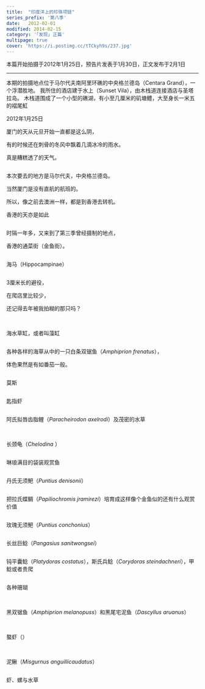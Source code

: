```yaml
---
title:  "印度洋上的珍珠项链"
series_prefix: '第八季'
date:   2012-02-01
modified: 2014-02-15
category: '｢发现｣ 正篇'
multipage: true
cover: 'https://i.postimg.cc/tTCkyh9s/237.jpg'
---
```


本篇开始拍摄于2012年1月25日，预告片发表于1月30日，正文发布于2月1日

---

本期的拍摄地点位于马尔代夫南阿里环礁的中央格兰德岛（Centara Grand），一个浮潜胜地。
我所住的酒店建于水上（Sunset Vila），由木栈道连接酒店与圣塔拉岛。
木栈道围成了一个小型的礁湖，有小至几厘米的矶塘鳢，大至身长一米五的褶尾魟

2012年1月25日

厦门的天从元旦开始一直都是这么阴，

有的时候还在刺骨的冬风中飘着几滴冰冷的雨水。

真是糟糕透了的天气。

<img class='disc' data-src='https://lykoseremos.github.io/gmalb-01/dis8/1.jpg'>

本次要去的地方是马尔代夫，中央格兰德岛。

当然厦门是没有直航的航班的。

所以，像之前去澳洲一样，都是到香港去转机。

香港的天亦是如此

<img class='disc' data-src='https://lykoseremos.github.io/gmalb-01/dis8/2.jpg'>

时隔一年多，又来到了第三季曾经摄制的地点，

香港的通菜街（金鱼街）。

<img class='disc' data-src='https://lykoseremos.github.io/gmalb-01/dis8/3.jpg'>

海马（Hippocampinae）

<img class='disc' data-src='https://lykoseremos.github.io/gmalb-01/dis8/4.jpg'>

3厘米长的避役，

在爬店里比较少，

还记得去年被我拍糊的那只吗？

<img class='disc' data-src='https://lykoseremos.github.io/gmalb-01/dis8/5.jpg'>

<img class='disc' data-src='https://lykoseremos.github.io/gmalb-01/dis8/6.jpg'>

海水草缸，或者叫藻缸

<img class='disc' data-src='https://lykoseremos.github.io/gmalb-01/dis8/7.jpg'>

各种各样的海草从中的一只白条双锯鱼（<i>Amphiprion frenatus</i>），

体色果然是有如番茄一般。

<img class='disc' data-src='https://lykoseremos.github.io/gmalb-01/dis8/8.jpg'>

莫斯

<img class='disc' data-src='https://lykoseremos.github.io/gmalb-01/dis8/9.jpg'>

匙指虾

<img class='disc' data-src='https://lykoseremos.github.io/gmalb-01/dis8/10.jpg'>

阿氏拟唇齿脂鲤（<i>Paracheirodon axelrodi</i>）及茂密的水草

<img class='disc' data-src='https://lykoseremos.github.io/gmalb-01/dis8/11.jpg'>

<img class='disc' data-src='https://lykoseremos.github.io/gmalb-01/dis8/12.jpg'>

<img class='disc' data-src='https://lykoseremos.github.io/gmalb-01/dis8/13.jpg'>

长颈龟（<i>Chelodina </i>）

<img class='disc' data-src='https://lykoseremos.github.io/gmalb-01/dis8/14.jpg'>

琳琅满目的袋装观赏鱼

<img class='disc' data-src='https://lykoseremos.github.io/gmalb-01/dis8/15.jpg'>

丹氏无须鲃（<i>Puntius denisonii</i>）

<img class='disc' data-src='https://lykoseremos.github.io/gmalb-01/dis8/16.jpg'>

把拉氏蝶鲷（<i>Papiliochromis jramirezi</i>）培育成这样像个金鱼似的还有什么观赏价值

<img class='disc' data-src='https://lykoseremos.github.io/gmalb-01/dis8/17.jpg'>

玫瑰无须鲃（<i>Puntius conchonius</i>）

<img class='disc' data-src='https://lykoseremos.github.io/gmalb-01/dis8/18.jpg'>

长丝巨鲶（<i>Pangasius sanitwongsei</i>）

<img class='disc' data-src='https://lykoseremos.github.io/gmalb-01/dis8/19.jpg'>

钝平囊鲶（<i>Platydoras costatus</i>），斯氏兵鲶（<i>Corydoras steindachneri</i>），甲鲶或者贵爬

<img class='disc' data-src='https://lykoseremos.github.io/gmalb-01/dis8/20.jpg'>

各种珊瑚

<img class='disc' data-src='https://lykoseremos.github.io/gmalb-01/dis8/21.jpg'>

<img class='disc' data-src='https://lykoseremos.github.io/gmalb-01/dis8/22.jpg'>

<img class='disc' data-src='https://lykoseremos.github.io/gmalb-01/dis8/23.jpg'>

<img class='disc' data-src='https://lykoseremos.github.io/gmalb-01/dis8/24.jpg'>

黑双锯鱼（<i>Amphiprion melanopuss</i>）和黑尾宅泥鱼（<i>Dascyllus aruanus</i>）

<img class='disc' data-src='https://lykoseremos.github.io/gmalb-01/dis8/25.jpg'>

<img class='disc' data-src='https://lykoseremos.github.io/gmalb-01/dis8/26.jpg'>

螯虾（<i></i>）

<img class='disc' data-src='https://lykoseremos.github.io/gmalb-01/dis8/27.jpg'>

<img class='disc' data-src='https://lykoseremos.github.io/gmalb-01/dis8/28.jpg'>

泥鳅（<i>Misgurnus anguillicaudatus</i>）

<img class='disc' data-src='https://lykoseremos.github.io/gmalb-01/dis8/29.jpg'>

虾、螺与水草

<img class='disc' data-src='https://lykoseremos.github.io/gmalb-01/dis8/30.jpg'>

<img class='disc' data-src='https://lykoseremos.github.io/gmalb-01/dis8/31.jpg'>
